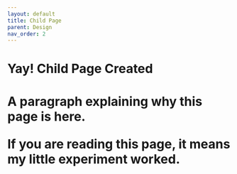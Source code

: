 ```yaml
---
layout: default
title: Child Page
parent: Design
nav_order: 2
---
```


<H1>Yay! Child Page Created<H1>

A paragraph explaining why this page is here. 

If you are reading this page, it means my little experiment worked.
